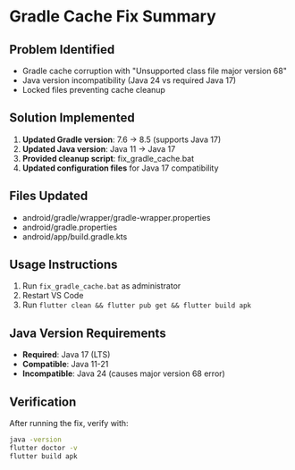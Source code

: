 # Gradle Cache Fix Summary

## Problem Identified
- Gradle cache corruption with "Unsupported class file major version 68"
- Java version incompatibility (Java 24 vs required Java 17)
- Locked files preventing cache cleanup

## Solution Implemented
1. **Updated Gradle version**: 7.6 → 8.5 (supports Java 17)
2. **Updated Java version**: Java 11 → Java 17
3. **Provided cleanup script**: fix_gradle_cache.bat
4. **Updated configuration files** for Java 17 compatibility

## Files Updated
- android/gradle/wrapper/gradle-wrapper.properties
- android/gradle.properties
- android/app/build.gradle.kts

## Usage Instructions
1. Run `fix_gradle_cache.bat` as administrator
2. Restart VS Code
3. Run `flutter clean && flutter pub get && flutter build apk`

## Java Version Requirements
- **Required**: Java 17 (LTS)
- **Compatible**: Java 11-21
- **Incompatible**: Java 24 (causes major version 68 error)

## Verification
After running the fix, verify with:
```bash
java -version
flutter doctor -v
flutter build apk
